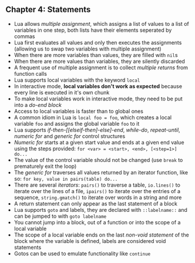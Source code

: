 Chapter 4: Statements
---------------------

- Lua allows *multiple assignment*, which assigns a list of values to a list of
  variables in one step, both lists have their elements seperated by commas
- Lua first evaluates all values and only then executes the assignments
  (allowing us to swap two variables with multiple assignment)
- When there are more variables than values, they are filled with `nil`s
- When there are more values than variables, they are silently discarded
- A frequent use of multiple assignment is to collect *multiple returns* from
  function calls
- Lua supports local variables with the keyword `local`
- In interactive mode, **local variables don't work as expected** because every
  line is executed in it's own chunk
- To make local variables work in interactive mode, they need to be put
  into a *do-end block*
- Access to local variables is faster than to global ones
- A common idiom in Lua is `local foo = foo`, which creates a local variable
  `foo` and assigns the global variable `foo` to it
- Lua supports *if-then-[[elseif-then]-else]-end*, *while-do*, *repeat-until*,
  *numeric for* and *generic for* control structures
- *Numeric for* starts at a given start value and ends at a given end value
  using the steps provided: `for <var> = <start>, <end>, [<step=1>] do...`
- The value of the control variable should not be changed (use `break` to
  prematurely exit the loop)
- The *generic for* traverses all values returned by an iterator function, like
  so: `for key, value in pairs(table) do...`
- There are several *iterators*: `pairs()` to traverse a table, `io.lines()` to
  iterate over the lines of a file, `ipairs()` to iterate over the entries of a
  sequence, `string.gmatch()` to iterate over words in a string and more
- A return statement can only appear as the last statement of a block
- Lua supports `goto` and labels, they are declared with `::labelname::` and can
  be jumped to with `goto labelname`
- You cannot jump into a block, out of a function or into the scope of a 
  local variable
- The scope of a local variable ends on the last *non-void statement* of the
  block where the variable is defined, labels are considered void statements
- Gotos can be used to emulate functionality like `continue`
